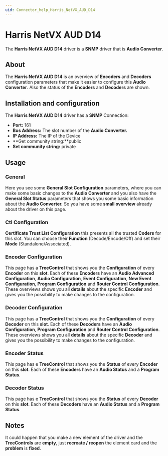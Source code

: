 ```yaml
---
uid: Connector_help_Harris_NetVX_AUD_D14
---
```


# Harris NetVX AUD D14

The **Harris NetVX AUD D14** driver is a **SNMP** driver that is **Audio Converter**.

## About

The **Harris NetVX AUD D14** is an overview of **Encoders** and **Decoders** configuration parameters that make it easier to configure this **Audio Converter**. Also the status of the **Encoders** and **Decoders** are shown.

## Installation and configuration

The **Harris NetVX AUD D14** driver has a **SNMP** Connection:

- **Port:** 161
- **Bus Address:** The slot number of the **Audio Converter.**
- **IP Address:** The IP of the Device
- **Get community string:**public
- **Set community string:** private

## Usage

### General

Here you see some **General Slot Configuration** parameters, where you can make some basic changes to the **Audio Converter** and you also have the **General Slot Status** parameters that shows you some basic information about the **Audio Converter.** So you have some **small overview** already about the driver on this page.

### Ctl Configuration

**Certificate Trust List Configuration** this presents all the trusted **Coders** for this slot. You can choose their **Function** (Decode/Encode/Off) and set their **Mode** (Standalone/Associated).

### Encoder Configuration

This page has a **TreeControl** that shows you the **Configuration** of every **Encoder** on this **slot**. Each of these **Encoders** have an **Audio Advanced Configuration**, **Audio Configuration**, **Event Configuration**, **New Event Configuration**, **Program Configuration** and **Router Control Configuration**. These overviews shows you all **details** about the specific **Encoder** and gives you the possibility to make changes to the configuration.

### Decoder Configuration

This page has a **TreeControl** that shows you the **Configuration** of every **Decoder** on this **slot**. Each of these **Decoders** have an **Audio Configuration**, **Program Configuration** and **Router Control Configuration**. These overviews shows you all **details** about the specific **Decoder** and gives you the possibility to make changes to the configuration.

### Encoder Status

This page has e **TreeControl** that shows you the **Status** of every **Encoder** on this **slot**. Each of these **Encoders** have an **Audio Status** and a **Program Status**.

### Decoder Status

This page has e **TreeControl** that shows you the **Status** of every **Decoder** on this **slot**. Each of these **Decoders** have an **Audio Status** and a **Program Status**.

## Notes

It could happen that you make a new element of the driver and the **TreeControls** are **empty**, just **recreate / reopen** the element card and the **problem** is **fixed**.
